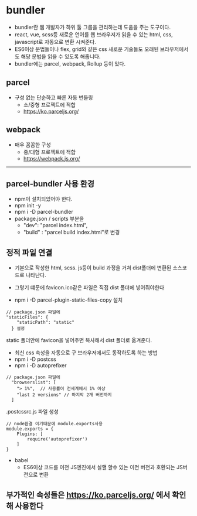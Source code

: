 # bundler
- bundler란 웹 개발자가 하위 툴 그룹을 관리하는데 도움을 주는 도구이다.
- react, vue, scss등 새로운 언어를 웹 브라우저가 읽을 수 있는 html, css, javascript로 자동으로 변환 시켜준다.
- ES6이상 문법들이나 flex, grid와 같은 css 새로운 기술들도 오래된 브라우저에서도 해당 문법을 읽을 수 있도록 해줍니다.
- bundler에는 parcel, webpack, Rollup 등이 있다.
## parcel
- 구성 없는 단순하고 빠른 자동 번들링
    - 소/중형 프로젝트에 적합
    - https://ko.parceljs.org/

## webpack 
- 매우 꼼꼼한 구성
    - 중/대형 프로젝트에 적합 
    - https://webpack.js.org/
---- 
## parcel-bundler 사용 환경
- npm이 설치되있어야 한다.
- npm init -y 
- npm i -D parcel-bundler 
- package.json / scripts 부분을
    - "dev": "parcel index.html",
    - "build" : "parcel build index.html"로 변경 


## 정적 파일 연결
  - 기본으로 작성한 html, scss. js등이 build 과정을 거쳐 dist폴더에 변환된 소스코드로 나타난다.
  - 그렇기 떄문에 favicon.ico같은 파일은 직접 dist 폴더에 넣어줘야한다

- npm i -D parcel-plugin-static-files-copy 설치
```
// package.json 파일에
"staticFiles": {
    "staticPath": "static"
  } 설정
```
static 폴더안에 favicon을 넣어주면 복사해서 dist 폴더로 옮겨준다.

- 최신 css 속성을 자동으로 구 브라우저에서도 동작하도록 하는 방법
- npm i -D postcss
- npm i -D autoprefixer
```
// package.json 파일에
  "browserslist": [
    "> 1%",  // 사용률이 전세계에서 1% 이상
    "last 2 versions" // 마지막 2개 버전까지  
  ]
```
.postcssrc.js 파일 생성
```
// node환결 이기때문에 module.exports사용
module.exports = {
    Plugins: [
        require('autoprefixer')
    ]
} 
```

- babel
  - ES6이상 코드를 이전  JS엔진에서 실핼 할수 있는 이전 버전과 호환되는 JS버전으로 변환

## 부가적인 속성들은 https://ko.parceljs.org/ 에서 확인해 사용한다

